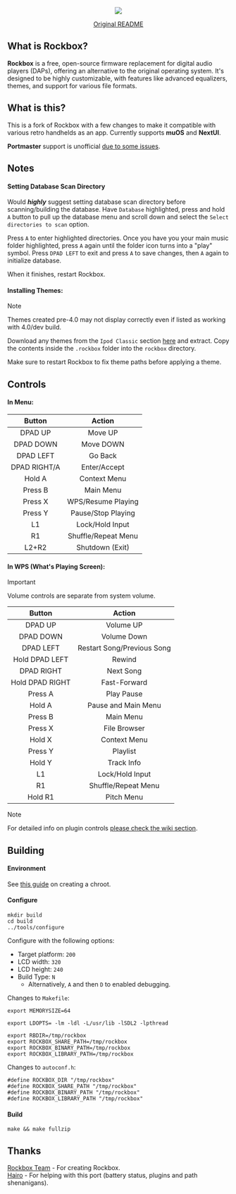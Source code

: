 <p align="center">
  <img src="./logo/rockbox-logo.svg"/>
</p>
<p align="center">
  <a href="./README">Original README</a>
</p>

## What is Rockbox?

**Rockbox** is a free, open-source firmware replacement for digital audio players (DAPs), offering an alternative to the original operating system. It's designed to be highly customizable, with features like advanced equalizers, themes, and support for various file formats.

## What is this?

This is a fork of Rockbox with a few changes to make it compatible with various retro handhelds as an app. Currently supports **muOS** and **NextUI**.

**Portmaster** support is unofficial [due to some issues](https://github.com/IncognitoMan/rockbox/issues/1).

## Notes

#### Setting Database Scan Directory

Would ***highly*** suggest setting database scan directory before scanning/building the database. Have `Database` highlighted, press and hold `A` button to pull up the database menu and scroll down and select the `Select directories to scan` option.

Press `A` to enter highlighted directories. Once you have you your main music folder highlighted, press `A` again until the folder icon turns into a "play" symbol. Press `DPAD LEFT` to exit and press `A` to save changes, then `A` again to initialize database.

When it finishes, restart Rockbox.

#### Installing Themes:

> [!NOTE]
> Themes created pre-4.0 may not display correctly even if listed as working with 4.0/dev build.

Download any themes from the `Ipod Classic` section [here](https://themes.rockbox.org/index.php?target=ipod6g) and extract. Copy the contents inside the `.rockbox` folder into the `rockbox` directory. 

Make sure to restart Rockbox to fix theme paths before applying a theme.

## Controls

#### In Menu:

|    Button    |        Action       |
|:------------:|:-------------------:|
|    DPAD UP   |       Move UP       |
|   DPAD DOWN  |      Move DOWN      |
|   DPAD LEFT  |       Go Back       |
| DPAD RIGHT/A |     Enter/Accept    |
|    Hold A    |     Context Menu    |
|    Press B   |      Main Menu      |
|    Press X   |  WPS/Resume Playing |
|    Press Y   |  Pause/Stop Playing |
|      L1      |   Lock/Hold Input   |
|      R1      | Shuffle/Repeat Menu |
|     L2+R2    |   Shutdown (Exit)   |

#### In WPS (What's Playing Screen):

> [!IMPORTANT]
> Volume controls are separate from system volume.

|      Button     |           Action           |
|:---------------:|:--------------------------:|
|     DPAD UP     |          Volume UP         |
|    DPAD DOWN    |         Volume Down        |
|    DPAD LEFT    | Restart Song/Previous Song |
|  Hold DPAD LEFT |           Rewind           |
|    DPAD RIGHT   |          Next Song         |
| Hold DPAD RIGHT |        Fast-Forward        |
|     Press A     |         Play Pause         |
|      Hold A     |     Pause and Main Menu    |
|     Press B     |          Main Menu         |
|     Press X     |        File Browser        |
|      Hold X     |        Context Menu        |
|     Press Y     |          Playlist          |
|      Hold Y     |         Track Info         |
|        L1       |       Lock/Hold Input      |
|        R1       |     Shuffle/Repeat Menu    |
|     Hold R1     |         Pitch Menu         |

> [!NOTE]
> For detailed info on plugin controls [please check the wiki section](https://github.com/IncognitoMan/rockbox/wiki).

## Building

#### Environment

See [this guide](https://github.com/christianhaitian/arkos/wiki/Building#to-create-debian-based-chroots-in-a-linux-environment) on creating a chroot.

#### Configure
```
mkdir build
cd build
../tools/configure
```

Configure with the following options:
* Target platform: `200`
* LCD width: `320`
* LCD height: `240`
* Build Type: `N`
  - Alternatively, `A` and then `D` to enabled debugging.

Changes to `Makefile`:
```
export MEMORYSIZE=64

export LDOPTS= -lm -ldl -L/usr/lib -lSDL2 -lpthread

export RBDIR=/tmp/rockbox
export ROCKBOX_SHARE_PATH=/tmp/rockbox
export ROCKBOX_BINARY_PATH=/tmp/rockbox
export ROCKBOX_LIBRARY_PATH=/tmp/rockbox
```

Changes to `autoconf.h`:
```
#define ROCKBOX_DIR "/tmp/rockbox"
#define ROCKBOX_SHARE_PATH "/tmp/rockbox"
#define ROCKBOX_BINARY_PATH "/tmp/rockbox"
#define ROCKBOX_LIBRARY_PATH "/tmp/rockbox"
```

#### Build
```
make && make fullzip
```

## Thanks

[Rockbox Team](https://www.rockbox.org/) - For creating Rockbox.  
[Hairo](https://github.com/Hairo) - For helping with this port (battery status, plugins and path shenanigans).